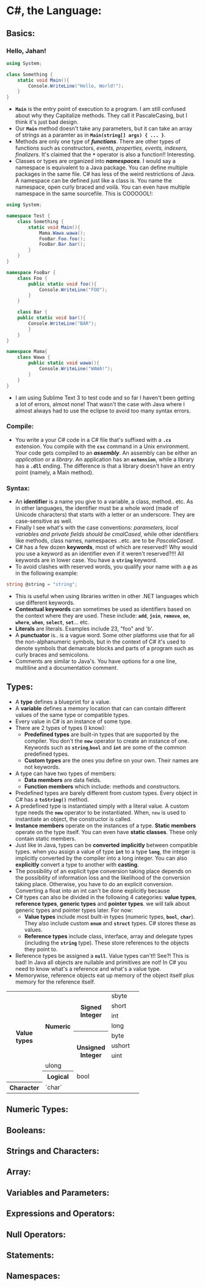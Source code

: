 # C#, the Language:
## Basics:
### Hello, Jahan!
```cs
using System;

class Something {
	static void Main(){
		Console.WriteLine("Hello, World!");
	}
}
```
- **`Main`** is the entry point of execution to a program. I am still confused about why they Capitalize methods. They call it PascaleCasing, but I think it's just bad design.
- Our **`Main`** method doesn't take any parameters, but it can take an array of strings as a paramter as in **`Main(string[] args) { ... }`**. 
- Methods are only one type of ***functions***. There are other types of functions such as constructors, *events, properties, events, indexers, finalizers*. It's claimed that the **`*`** operator is also a function!! Interesting.
- Classes or types are organized into ***namespaces***. I would say a namespace is equivalent to a Java package. You can define multiple packages in the same file. C# has less of the weird restrictions of Java. A namespace can be defined just like a class is. You name the namespace, open curly braced and voilà. You can even have multiple namespace in the same sourcefile. This is COOOOOL!:
```cs
using System;

namespace Test {
	class Something {
		static void Main(){
			Mama.Wawa.wawa();
			FooBar.Foo.foo();
			FooBar.Bar.bar();
		}
	}
}

namespace FooBar {
	class Foo {
		public static void foo(){
			Console.WriteLine("FOO");
		}
	}

	class Bar {
	public static void bar(){
		Console.WriteLine("BAR");
		}
	}
}

namespace Mama{
	class Wawa {
		public static void wawa(){
			Console.WriteLine("WAWA!");
		}
	}
}
```
- I am using Sublime Text 3 to test code and so far I haven't been getting a lot of errors, almost none! That wasn't the case with Java where I almost always had to use the eclipse to avoid too many syntax errors.

### Compile:
- You write a your C# code in a C# file that's suffixed with a **`.cs`** extension. You compile with the **`csc`** command in a Unix environment. Your code gets compiled to an ***assembly***.  An assembly can be either an *application* or a *library*. An application has an **`extension`**, while a library has a **`.dll`** ending. The difference is that a library doesn't have an entry point (namely, a Main method).

### Syntax:
- An **identifier** is a name you give to a variable, a class, method.. etc. As in other languages, the identifier must be a whole word (made of Unicode characters) that starts with a letter or an underscore. They are case-sensitive as well.
- Finally I see what's with the case conventions: *parameters, local variables and private fields should be cmalCased*, while other identifiers like methods, class names, namespaces ..etc. are to be *PascaleCased*.
- C# has a few dozen **keywords**, most of which are reserved!! Why would you use a keyword as an identifier even if it weren't reserved?!!! All keywords are in lower case. You have a **`string`** keyword. 
- To avoid clashes with reserved words, you qualify your name with a **`@`** as in the following example:
```cs
string @string = "string";
```
- This is useful when using libraries written in other .NET languages which use different keywords.
- **Contextual keywords** can sometimes be used as identifiers based on the context where they are used. These include: **`add`**, **`join`**, **`remove`**, **`on`**, **`where`**, **`when`**, **`select`**, **`set`**... etc. 
- **Literals** are literals. Examples include 23, "foo" and 'b'.
- A **punctuator** is.. is a vague word. Some other platforms use that for all the non-alphanumeric symbols, but in the context of C# it's used to denote symbols that demarcate blocks and parts of a program such as curly braces and semicolons.
- Comments are similar to Java's. You have options for a one line, multiline and a documentation comment.

## Types:
- A **type** defines a blueprint for a value.
- A **variable** defines a memory location that can can contain different values of the same type or compatible types.
- Every value in C# is an instance of some type.
- There are 2 types of types (I know):
	+ **Predefined types** are built-in types that are supported by the compiler. You don't the **`new`** operator to create an instance of one. Keywords such as **`string`**,**`bool`** and **`int`** are some of the common predefined types.
	+ **Custom types** are the ones you define on your own. Their names are not keywords.
- A type can have two types of members:
	+ **Data members** are data fields.
	+ **Function members** which include: methods and constructors.
- Predefined types are barely different from custom types. Every object in C# has a **`toString()`** method.
- A predefined type is instantiated simply with a literal value. A custom type needs the **`new`** operator to be instantiated. When, `new` is used to instantiate an object, the constructor is called.
- **Instance members** operate on the instances of a type. **Static members** operate on the type itself. You can even have **static classes**. These only contain static members.
- Just like in Java, types can be **converted** **implicitly** between compatible types. when you assign a value of type **`int`** to a type **`long`**, the integer is implicitly converted by the compiler into a long integer. You can also **explicitly** convert a type to another with **casting**.
- The possibility of an explicit type conversion taking place depends on the possibility of information loss and the likelihood of the conversion taking place. Otherwise, you have to do an explicit conversion. Converting a float into an int can't be done explicitly because
- C# types can also be divided in the following 4 categories: **value types**, **reference types**, **generic types** and **pointer types**. we will talk about generic types and pointer types later. For now:
	+ **Value types** include most built-in types (numeric types, **`bool`**, **`char`**). They also include custom **`enum`** and **`struct`** types. C# stores these as values.
	+ **Reference types** include class, interface, array and delegate types (including the **`string`** type). These store references to the objects they point to.
- Reference types be assigned a **`null`**. Value types can't!! See?! This is bad! In Java all objects are nullable and primitives are not! In C# you need to know what's a reference and what's a value type. 
- Memorywise, reference objects eat up memory of the object itself plus memory for the reference itself.

<table>
	<tr>
		<th rowspan="11">Value<br>types</th>
	</tr>
	<tr>
		<th rowspan="8">Numeric</th>
	</tr>
	<tr>
		<th rowspan="4">Signed<br>Integer</th>
		<td>sbyte<td>
	</tr>
	<tr>
		<td>short<td>
	</tr>
	<tr>			
		<td>int<td>
	</tr>
	<tr>			
		<td>long<td>
	</tr>
	<tr>
		<th rowspan="4">Unsigned<br>Integer</th>
		<td>byte<td>
	</tr>
	<tr>
		<td>ushort<td>
	</tr>
	<tr>			
		<td>uint<td>
	</tr>
	<tr>			
		<td>ulong<td>
	</tr>
	<tr colspan="2">
		<th>Logical</th>
		<td>bool</td>
	</tr>
	<tr colspan="2">
		<th>Character</th>
		<td>`char`</td>
	</tr>

</table> 

## Numeric Types:
## Booleans:
## Strings and Characters:
## Array:
## Variables and Parameters:
## Expressions and Operators:
## Null Operators:
## Statements:
## Namespaces:









